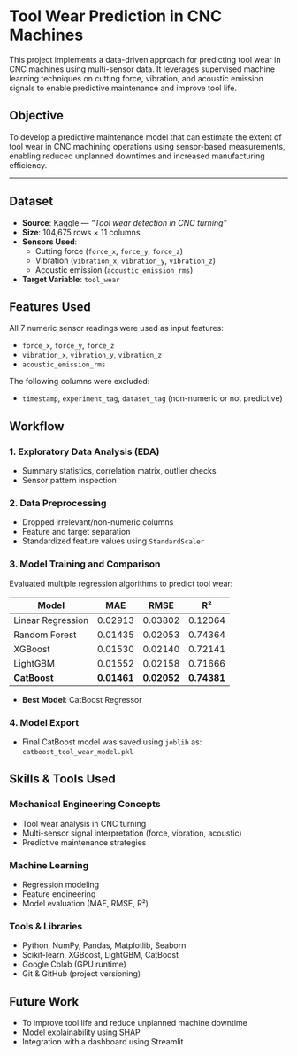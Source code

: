 # Tool Wear Prediction in CNC Machines

This project implements a data-driven approach for predicting tool wear in CNC machines using multi-sensor data. It leverages supervised machine learning techniques on cutting force, vibration, and acoustic emission signals to enable predictive maintenance and improve tool life.

## Objective

To develop a predictive maintenance model that can estimate the extent of tool wear in CNC machining operations using sensor-based measurements, enabling reduced unplanned downtimes and increased manufacturing efficiency.

---

## Dataset

- **Source**: Kaggle — *“Tool wear detection in CNC turning”*
- **Size**: 104,675 rows × 11 columns
- **Sensors Used**:
  - Cutting force (`force_x`, `force_y`, `force_z`)
  - Vibration (`vibration_x`, `vibration_y`, `vibration_z`)
  - Acoustic emission (`acoustic_emission_rms`)
- **Target Variable**: `tool_wear`

## Features Used

All 7 numeric sensor readings were used as input features:
- `force_x`, `force_y`, `force_z`
- `vibration_x`, `vibration_y`, `vibration_z`
- `acoustic_emission_rms`

The following columns were excluded:
- `timestamp`, `experiment_tag`, `dataset_tag` (non-numeric or not predictive)

## Workflow

### 1. Exploratory Data Analysis (EDA)
- Summary statistics, correlation matrix, outlier checks
- Sensor pattern inspection

### 2. Data Preprocessing
- Dropped irrelevant/non-numeric columns
- Feature and target separation
- Standardized feature values using `StandardScaler`

### 3. Model Training and Comparison
Evaluated multiple regression algorithms to predict tool wear:

| Model             | MAE     | RMSE    | R²       |
|------------------|---------|---------|----------|
| Linear Regression| 0.02913 | 0.03802 | 0.12064  |
| Random Forest     | 0.01435 | 0.02053 | 0.74364  |
| XGBoost           | 0.01530 | 0.02140 | 0.72141  |
| LightGBM          | 0.01552 | 0.02158 | 0.71666  |
| **CatBoost**      | **0.01461** | **0.02052** | **0.74381** |

- **Best Model**: CatBoost Regressor

### 4. Model Export
- Final CatBoost model was saved using `joblib` as: `catboost_tool_wear_model.pkl`

## Skills & Tools Used

### Mechanical Engineering Concepts
- Tool wear analysis in CNC turning
- Multi-sensor signal interpretation (force, vibration, acoustic)
- Predictive maintenance strategies

### Machine Learning
- Regression modeling
- Feature engineering
- Model evaluation (MAE, RMSE, R²)

### Tools & Libraries
- Python, NumPy, Pandas, Matplotlib, Seaborn
- Scikit-learn, XGBoost, LightGBM, CatBoost
- Google Colab (GPU runtime)
- Git & GitHub (project versioning)

## Future Work

- To improve tool life and reduce unplanned machine downtime
- Model explainability using SHAP
- Integration with a dashboard using Streamlit
